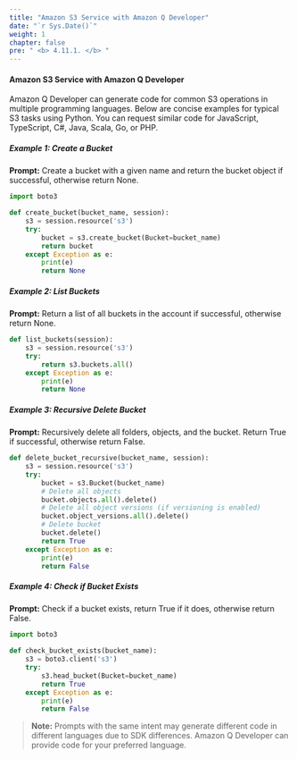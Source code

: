 ```yaml
---
title: "Amazon S3 Service with Amazon Q Developer"
date: "`r Sys.Date()`"
weight: 1
chapter: false
pre: " <b> 4.11.1. </b> "
---
```


#### Amazon S3 Service with Amazon Q Developer

Amazon Q Developer can generate code for common S3 operations in multiple programming languages. Below are concise examples for typical S3 tasks using Python. You can request similar code for JavaScript, TypeScript, C#, Java, Scala, Go, or PHP.

##### Example 1: Create a Bucket
**Prompt:**
Create a bucket with a given name and return the bucket object if successful, otherwise return None.

```python
import boto3

def create_bucket(bucket_name, session):
    s3 = session.resource('s3')
    try:
        bucket = s3.create_bucket(Bucket=bucket_name)
        return bucket
    except Exception as e:
        print(e)
        return None
```

##### Example 2: List Buckets
**Prompt:**
Return a list of all buckets in the account if successful, otherwise return None.

```python
def list_buckets(session):
    s3 = session.resource('s3')
    try:
        return s3.buckets.all()
    except Exception as e:
        print(e)
        return None
```

##### Example 3: Recursive Delete Bucket
**Prompt:**
Recursively delete all folders, objects, and the bucket. Return True if successful, otherwise return False.

```python
def delete_bucket_recursive(bucket_name, session):
    s3 = session.resource('s3')
    try:
        bucket = s3.Bucket(bucket_name)
        # Delete all objects
        bucket.objects.all().delete()
        # Delete all object versions (if versioning is enabled)
        bucket.object_versions.all().delete()
        # Delete bucket
        bucket.delete()
        return True
    except Exception as e:
        print(e)
        return False
```

##### Example 4: Check if Bucket Exists
**Prompt:**
Check if a bucket exists, return True if it does, otherwise return False.

```python
import boto3

def check_bucket_exists(bucket_name):
    s3 = boto3.client('s3')
    try:
        s3.head_bucket(Bucket=bucket_name)
        return True
    except Exception as e:
        print(e)
        return False
```

> **Note:** Prompts with the same intent may generate different code in different languages due to SDK differences. Amazon Q Developer can provide code for your preferred language.


